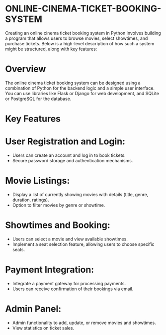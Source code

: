 # ONLINE-CINEMA-TICKET-BOOKING-SYSTEM

Creating an online cinema ticket booking system in Python involves building a program that allows users to browse movies, select showtimes, and purchase tickets. Below is a high-level description of how such a system might be structured, along with key features:

# Overview
The online cinema ticket booking system can be designed using a combination of Python for the backend logic and a simple user interface. You can use libraries like Flask or Django for web development, and SQLite or PostgreSQL for the database.

# Key Features
# User Registration and Login:

* Users can create an account and log in to book tickets.
* Secure password storage and authentication mechanisms.

# Movie Listings:

* Display a list of currently showing movies with details (title, genre, duration, ratings).
* Option to filter movies by genre or showtime.

# Showtimes and Booking:

* Users can select a movie and view available showtimes.
* Implement a seat selection feature, allowing users to choose specific seats.

# Payment Integration:

* Integrate a payment gateway for processing payments.
* Users can receive confirmation of their bookings via email.
  
# Admin Panel:

* Admin functionality to add, update, or remove movies and showtimes.
* View statistics on ticket sales.
